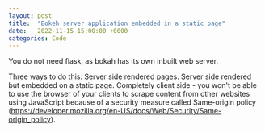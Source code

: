 ```yaml
---
layout: post
title:  "Bokeh server application embedded in a static page"
date:   2022-11-15 15:00:00 +0000
categories: Code
---
```


You do not need flask, as bokah has its own inbuilt web server.

Three ways to do this:
Server side rendered pages.
Server side rendered but embedded on a static page.
Completely client side -  you won't be able to use the browser of your clients to scrape content from other websites using JavaScript because of a security measure called Same-origin policy (https://developer.mozilla.org/en-US/docs/Web/Security/Same-origin_policy).
